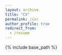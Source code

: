 ```yaml
---
layout: archive
title: "CV"
permalink: /cv/
author_profile: true
redirect_from:
  - /resume
---
```


{% include base_path %}


<object data="https://kibaraki.github.io/files/Academic_CV%20(9).pdf" width="1000" height="1000" type='application/pdf'></object>
